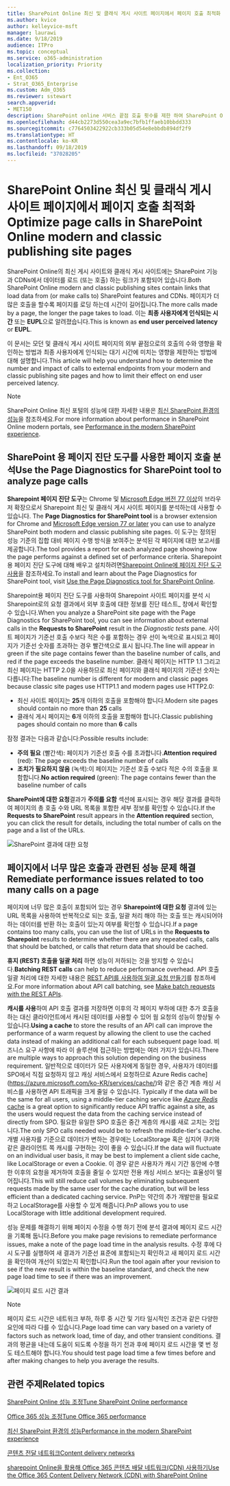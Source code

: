```yaml
---
title: SharePoint Online 최신 및 클래식 게시 사이트 페이지에서 페이지 호출 최적화
ms.author: kvice
author: kelleyvice-msft
manager: laurawi
ms.date: 9/18/2019
audience: ITPro
ms.topic: conceptual
ms.service: o365-administration
localization_priority: Priority
ms.collection:
- Ent_O365
- Strat_O365_Enterprise
ms.custom: Adm_O365
ms.reviewer: sstewart
search.appverid:
- MET150
description: SharePoint online 서비스 끝점 호출 횟수를 제한 하여 SharePoint Online에서 최신 및 클래식 게시 사이트 페이지를 최적화하는 방법에 대해 알아보세요.
ms.openlocfilehash: d44cb2273d550cea3a9ec7bfb1ffaeb10bbdd333
ms.sourcegitcommit: c7764503422922cb333b05d54e8ebbdb894df2f9
ms.translationtype: HT
ms.contentlocale: ko-KR
ms.lasthandoff: 09/18/2019
ms.locfileid: "37028205"
---
```

# <a name="optimize-page-calls-in-sharepoint-online-modern-and-classic-publishing-site-pages"></a><span data-ttu-id="eae1f-103">SharePoint Online 최신 및 클래식 게시 사이트 페이지에서 페이지 호출 최적화</span><span class="sxs-lookup"><span data-stu-id="eae1f-103">Optimize page calls in SharePoint Online modern and classic publishing site pages</span></span>

<span data-ttu-id="eae1f-104">SharePoint Online의 최신 게시 사이트와 클래식 게시 사이트에는 SharePoint 기능과 CDNs에서 데이터를 로드 (또는 호출) 하는 링크가 포함되어 있습니다.</span><span class="sxs-lookup"><span data-stu-id="eae1f-104">Both SharePoint Online modern and classic publishing sites contain links that load data from (or make calls to) SharePoint features and CDNs.</span></span> <span data-ttu-id="eae1f-105">페이지가 더 많은 호출을 할수록 페이지를 로딩 하는데 시간이 길어집니다.</span><span class="sxs-lookup"><span data-stu-id="eae1f-105">The more calls made by a page, the longer the page takes to load.</span></span> <span data-ttu-id="eae1f-106">이는 **최종 사용자에게 인식되는 시간** 또는 **EUPL**으로 알려졌습니다.</span><span class="sxs-lookup"><span data-stu-id="eae1f-106">This is known as **end user perceived latency** or **EUPL**.</span></span>

<span data-ttu-id="eae1f-107">이 문서는 모던 및 클래식 게시 사이트 페이지의 외부 끝점으로의 호출의 수와 영향을 확인하는 방법과 최종 사용자에게 인식되는 대기 시간에 미치는 영향을 제한하는 방법에 대해 설명합니다.</span><span class="sxs-lookup"><span data-stu-id="eae1f-107">This article will help you understand how to determine the number and impact of calls to external endpoints from your modern and classic publishing site pages and how to limit their effect on end user perceived latency.</span></span>

>[!NOTE]
><span data-ttu-id="eae1f-108">SharePoint Online 최신 포털의 성능에 대한 자세한 내용은 [최신 SharePoint 환경의 성능](https://docs.microsoft.com/ko-KR/sharepoint/modern-experience-performance)을 참조하세요.</span><span class="sxs-lookup"><span data-stu-id="eae1f-108">For more information about performance in SharePoint Online modern portals, see [Performance in the modern SharePoint experience](https://docs.microsoft.com/ko-KR/sharepoint/modern-experience-performance).</span></span>

## <a name="use-the-page-diagnostics-for-sharepoint-tool-to-analyze-page-calls"></a><span data-ttu-id="eae1f-109">SharePoint 용 페이지 진단 도구를 사용한 페이지 호출 분석</span><span class="sxs-lookup"><span data-stu-id="eae1f-109">Use the Page Diagnostics for SharePoint tool to analyze page calls</span></span>

<span data-ttu-id="eae1f-110">**Sharepoint 페이지 진단 도구**는 Chrome 및 [ Microsoft Edge 버전 77 이상](https://www.microsoftedgeinsider.com/en-us/download?form=MI13E8&OCID=MI13E8)의 브라우저 확장으로서 Sharepoint 최신 및 클래식 게시 사이트 페이지를 분석하는데 사용할 수 있습니다. </span><span class="sxs-lookup"><span data-stu-id="eae1f-110">The **Page Diagnostics for SharePoint tool** is a browser extension for Chrome and [Microsoft Edge version 77 or later](https://www.microsoftedgeinsider.com/en-us/download?form=MI13E8&OCID=MI13E8) you can use to analyze SharePoint both modern and classic publishing site pages.</span></span> <span data-ttu-id="eae1f-111">이 도구는 정의된 성능 기준의 집합 대비 페이지 수행 방식을 보여주는 분석된 각 페이지에 대한 보고서를 제공합니다.</span><span class="sxs-lookup"><span data-stu-id="eae1f-111">The tool provides a report for each analyzed page showing how the page performs against a defined set of performance criteria.</span></span> <span data-ttu-id="eae1f-112">Sharepoint용 페이지 진단 도구에 대해 배우고 설치하려면[Sharepoint Online에 페이지 진단 도구 사용](page-diagnostics-for-spo.md)을 참조하세요.</span><span class="sxs-lookup"><span data-stu-id="eae1f-112">To install and learn about the Page Diagnostics for SharePoint tool, visit [Use the Page Diagnostics tool for SharePoint Online](page-diagnostics-for-spo.md).</span></span>

<span data-ttu-id="eae1f-113">Sharepoint용 페이지 진단 도구를 사용하여 Sharepoint 사이트 페이지를 분석 시 Sharepoint로의 요청 결과에서 외부 호출에 대한 정보를  진단 테스트_ 창에서 확인할 수 있습니다.</span><span class="sxs-lookup"><span data-stu-id="eae1f-113">When you analyze a SharePoint site page with the Page Diagnostics for SharePoint tool, you can see information about external calls in the **Requests to SharePoint** result in the _Diagnostic tests_ pane.</span></span> <span data-ttu-id="eae1f-114">사이트 페이지가 기준선 호출 수보다 적은 수를 포함하는 경우 선이 녹색으로 표시되고 페이지가 기준선 숫자를 초과하는 경우 빨간색으로 표시 됩니다.</span><span class="sxs-lookup"><span data-stu-id="eae1f-114">The line will appear in green if the site page contains fewer than the baseline number of calls, and red if the page exceeds the baseline number.</span></span> <span data-ttu-id="eae1f-115">클래식 페이지는 HTTP 1.1 그리고 최신 페이지는 HTTP 2.0을 사용하므로 최신 페이지와 클래식 페이지의 기준선 숫자는 다릅니다:</span><span class="sxs-lookup"><span data-stu-id="eae1f-115">The baseline number is different for modern and classic pages because classic site pages use HTTP1.1 and modern pages use HTTP2.0:</span></span>

- <span data-ttu-id="eae1f-116">최신 사이트 페이지는 **25**개 이하의 호출을 포함해야 합니다.</span><span class="sxs-lookup"><span data-stu-id="eae1f-116">Modern site pages should contain no more than **25** calls</span></span>
- <span data-ttu-id="eae1f-117">클래식 게시 페이지는 **6**개 이하의 호출을 포함해야 합니다.</span><span class="sxs-lookup"><span data-stu-id="eae1f-117">Classic publishing pages should contain no more than **6** calls</span></span>

<span data-ttu-id="eae1f-118">잠정 결과는 다음과 같습니다:</span><span class="sxs-lookup"><span data-stu-id="eae1f-118">Possible results include:</span></span>

- <span data-ttu-id="eae1f-119">**주의 필요** (빨간색): 페이지가 기준선 호출 수를 초과합니다.</span><span class="sxs-lookup"><span data-stu-id="eae1f-119">**Attention required** (red): The page exceeds the baseline number of calls</span></span>
- <span data-ttu-id="eae1f-120">**조치가 필요하지 않음** (녹색):이 페이지는 기준선 호출 수보다 적은 수의 호출을 포함합니다.</span><span class="sxs-lookup"><span data-stu-id="eae1f-120">**No action required** (green): The page contains fewer than the baseline number of calls</span></span>

<span data-ttu-id="eae1f-121">**SharePoint에 대한 요청**결과가 **주의를 요함** 섹션에 표시되는 경우 해당 결과를 클릭하 여 페이지의 총 호출 수와 URL 목록을 포함한 세부 정보를 확인할 수 있습니다.</span><span class="sxs-lookup"><span data-stu-id="eae1f-121">If the **Requests to SharePoint** result appears in the **Attention required** section, you can click the result for details, including the total number of calls on the page and a list of the URLs.</span></span>

![SharePoint 결과에 대한 요청](media/modern-portal-optimization/pagediag-requests.png)

## <a name="remediate-performance-issues-related-to-too-many-calls-on-a-page"></a><span data-ttu-id="eae1f-123">페이지에서 너무 많은 호출과 관련된 성능 문제 해결</span><span class="sxs-lookup"><span data-stu-id="eae1f-123">Remediate performance issues related to too many calls on a page</span></span>

<span data-ttu-id="eae1f-124">페이지에 너무 많은 호출이 포함되어 있는 경우 **Sharepoint에 대한 요청** 결과에 있는 URL 목록을 사용하여 반복적으로 되는 호출, 일괄 처리 해야 하는 호출 또는 캐시되어야 하는 데이터를 반환 하는 호출이 있는지 여부를 확인할 수 있습니다.</span><span class="sxs-lookup"><span data-stu-id="eae1f-124">If a page contains too many calls, you can use the list of URLs in the **Requests to Sharepoint** results to determine whether there are any repeated calls, calls that should be batched, or calls that return data that should be cached.</span></span>

<span data-ttu-id="eae1f-125">**휴지 (REST) 호출을 일괄 처리** 하면 성능이 저하되는 것을 방지할 수 있습니다.</span><span class="sxs-lookup"><span data-stu-id="eae1f-125">**Batching REST calls** can help to reduce performance overhead.</span></span> <span data-ttu-id="eae1f-126">API 호출 일괄 처리에 대한 자세한 내용은 [REST API를 사용하여 일괄 요청 만들기](https://docs.microsoft.com/ko-KR/sharepoint/dev/sp-add-ins/make-batch-requests-with-the-rest-apis)를 참조하세요.</span><span class="sxs-lookup"><span data-stu-id="eae1f-126">For more information about API call batching, see [Make batch requests with the REST APIs](https://docs.microsoft.com/ko-KR/sharepoint/dev/sp-add-ins/make-batch-requests-with-the-rest-apis).</span></span>

<span data-ttu-id="eae1f-127">**캐시를 사용**하여 API 호출 결과를 저장하면 이후의 각 페이지 부하에 대한 추가 호출을 하는 대신 클라이언트에서 캐시된 데이터를 사용할 수 있어 웜 요청의 성능이 향상될 수 있습니다.</span><span class="sxs-lookup"><span data-stu-id="eae1f-127">**Using a cache** to store the results of an API call can improve the performance of a warm request by allowing the client to use the cached data instead of making an additional call for each subsequent page load.</span></span> <span data-ttu-id="eae1f-128">비즈니스 요구 사항에 따라 이 솔루션에 접근하는 방법에는 여러 가지가 있습니다.</span><span class="sxs-lookup"><span data-stu-id="eae1f-128">There are multiple ways to approach this solution depending on the business requirement.</span></span> <span data-ttu-id="eae1f-129">일반적으로 데이터가 모든 사용자에게 동일한 경우, 사용자가 데이터를 SPO에서 직접 요청하지 않고 캐싱 서비스에서 요청하므로 Azure Redis cache](https://azure.microsoft.com/ko-KR/services/cache/)와 같은 중간 계층 캐싱 서비스를 사용하면 API 트래픽을 크게 줄일 수 있습니다. </span><span class="sxs-lookup"><span data-stu-id="eae1f-129">Typically if the data will be the same for all users, using a middle-tier caching service like [_Azure Redis_ cache](https://azure.microsoft.com/ko-KR/services/cache/) is a great option to significantly reduce API traffic against a site, as the users would request the data from the caching service instead of directly from SPO.</span></span> <span data-ttu-id="eae1f-130">필요한 유일한 SPO 호출은 중간 계층의 캐시를 새로 고치는 것입니다.</span><span class="sxs-lookup"><span data-stu-id="eae1f-130">The only SPO calls needed would be to refresh the middle-tier's cache.</span></span> <span data-ttu-id="eae1f-131">개별 사용자를 기준으로 데이터가 변하는 경우에는 LocalStorage 혹은 심지어 쿠키와 같은 클라이언트 쪽 캐시를 구현하는 것이 좋을 수 있습니다.</span><span class="sxs-lookup"><span data-stu-id="eae1f-131">If the data will fluctuate on an individual user basis, it may be best to implement a client side cache, like LocalStorage or even a Cookie.</span></span> <span data-ttu-id="eae1f-132">이 경우 같은 사용자가 캐시 기간 동안에 수행한 이후의 요청을 제거하여 호출을 줄일 수 있지만 전용 캐싱 서비스 보다는 효율성이 떨어집니다.</span><span class="sxs-lookup"><span data-stu-id="eae1f-132">This will still reduce call volumes by eliminating subsequent requests made by the same user for the cache duration, but will be less efficient than a dedicated caching service.</span></span> <span data-ttu-id="eae1f-133">PnP는 약간의 추가 개발만을 필요로 하고 LocalStorage를 사용할 수 있게 해줍니다.</span><span class="sxs-lookup"><span data-stu-id="eae1f-133">PnP allows you to use LocalStorage with little additional development required.</span></span>

<span data-ttu-id="eae1f-134">성능 문제를 해결하기 위해 페이지 수정을 수행 하기 전에 분석 결과에 페이지 로드 시간을 기록해 둡니다.</span><span class="sxs-lookup"><span data-stu-id="eae1f-134">Before you make page revisions to remediate performance issues, make a note of the page load time in the analysis results.</span></span> <span data-ttu-id="eae1f-135">수정 후에 다시 도구를 실행하여 새 결과가 기준선 표준에 포함되는지 확인하고 새 페이지 로드 시간을 확인하여 개선이 되었는지 확인합니다.</span><span class="sxs-lookup"><span data-stu-id="eae1f-135">Run the tool again after your revision to see if the new result is within the baseline standard, and check the new page load time to see if there was an improvement.</span></span>

![페이지 로드 시간 결과](media/modern-portal-optimization/pagediag-page-load-time.png)

>[!NOTE]
><span data-ttu-id="eae1f-137">페이지 로드 시간은 네트워크 부하, 하루 중 시간 및 기타 일시적인 조건과 같은 다양한 요인에 따라 다를 수 있습니다.</span><span class="sxs-lookup"><span data-stu-id="eae1f-137">Page load time can vary based on a variety of factors such as network load, time of day, and other transient conditions.</span></span> <span data-ttu-id="eae1f-138">결과의 평균을 내는데 도움이 되도록 수정을 하기 전과 후에 페이지 로드 시간을 몇 번 정도 테스트해야 합니다.</span><span class="sxs-lookup"><span data-stu-id="eae1f-138">You should test page load time a few times before and after making changes to help you average the results.</span></span>

## <a name="related-topics"></a><span data-ttu-id="eae1f-139">관련 주제</span><span class="sxs-lookup"><span data-stu-id="eae1f-139">Related topics</span></span>

[<span data-ttu-id="eae1f-140">SharePoint Online 성능 조정</span><span class="sxs-lookup"><span data-stu-id="eae1f-140">Tune SharePoint Online performance</span></span>](tune-sharepoint-online-performance.md)

[<span data-ttu-id="eae1f-141">Office 365 성능 조정</span><span class="sxs-lookup"><span data-stu-id="eae1f-141">Tune Office 365 performance</span></span>](tune-office-365-performance.md)

[<span data-ttu-id="eae1f-142">최신 SharePoint 환경의 성능</span><span class="sxs-lookup"><span data-stu-id="eae1f-142">Performance in the modern SharePoint experience</span></span>](https://docs.microsoft.com/ko-KR/sharepoint/modern-experience-performance.md)

[<span data-ttu-id="eae1f-143">콘텐츠 전달 네트워크</span><span class="sxs-lookup"><span data-stu-id="eae1f-143">Content delivery networks</span></span>](content-delivery-networks.md)

[<span data-ttu-id="eae1f-144">sharepoint Online을 활용해 Office 365 콘텐츠 배달 네트워크(CDN) 사용하기</span><span class="sxs-lookup"><span data-stu-id="eae1f-144">Use the Office 365 Content Delivery Network (CDN) with SharePoint Online</span></span>](use-office-365-cdn-with-spo.md)
